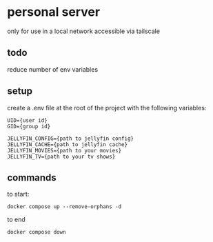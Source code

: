 # personal server

only for use in a local network accessible via tailscale

## todo

reduce number of env variables

## setup

create a .env file at the root of the project with the following variables:
```
UID={user id}
GID={group id}

JELLYFIN_CONFIG={path to jellyfin config}
JELLYFIN_CACHE={path to jellyfin cache}
JELLYFIN_MOVIES={path to your movies}
JELLYFIN_TV={path to your tv shows}
```

## commands

to start:

`docker compose up --remove-orphans -d`

to end

`docker compose down`
